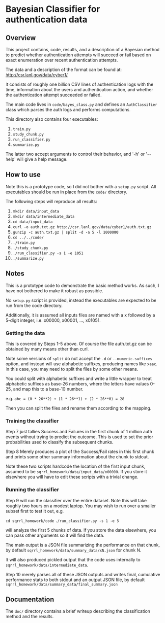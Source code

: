 # Bayesian Classifier for authentication data

## Overview

This project contains, code, results, and a description of a Bayesian
method to predict whether authentication attempts will succeed or fail
based on exact enumeration over recent authentication attempts.

The data and a description of the format can be found at:
http://csr.lanl.gov/data/cyber1/

It consists of roughly one billion CSV lines of authentication logs
with the time, information about the users and authentication action,
and whether the authentication attempt succeeded or failed.

The main code lives in `code/bayes_class.py` and defines an `AuthClassifier`
class which parses the auth logs and performs computations.

This directory also contains four executables:
1. `train.py`
2. `study_chunk.py`
3. `run_classifier.py`
4. `summarize.py`

The latter two accept arguments to control their behavior, and '-h' or '--help'
will give a help message.

## How to use

Note this is a prototype code, so I did not bother with a `setup.py` script.
All executables should be run in place from the `code/` directory.

The following steps will reproduce all results:
1. `mkdir data/input_data`
2. `mkdir data/intermediate_data`
3. `cd data/input_data`
4. `curl -o auth.txt.gz http://csr.lanl.gov/data/cyber1/auth.txt.gz`
5. `gunzip -c auth.txt.gz | split -d -a 5 -l 1000000`
6. `cd ../../code/`
7. `./train.py`
8. `./study_chunk.py`
9. `./run_classifier.py -s 1 -e 1051`
10. `./summarize.py`


## Notes

This is a prototype code to demonstrate the basic method works. As such, I have
not bothered to make it robust as possible.

No `setup.py` script is provided, instead the executables are expected to be
run from the code directory.

Additionally, it is assumed all inputs files are named with a x followed by a 5-digit integer, i.e. x00000, x00001, ..., x01051.


### Getting the data

This is covered by Steps 1-5 above. Of course the file auth.txt.gz
can be obtained by many means other than curl.

Note some versions of `split` do not accept the `-d` or `--numeric-suffixes`
option, and instead will use alphabetic suffixes, producing names like `xaac`.
In this case, you may need to split the files by some other means. 

You could split with alphabetic suffixes and write a little wrapper to
treat alphabetic suffixes as base-26 numbers, where the
letters have values 0-25, and map this to a base-10 number.

e.g. `abc = (0 * 26**2) + (1 * 26**1) + (2 * 26**0) = 28`

Then you can split the files and rename them according to the mapping.

### Training the classifier

Step 7 just tallies Success and Failures in the first chunk of 1 million auth
events without trying to predict the outcome. This is used to set the prior
probabilities used to classify the subsequent chunks.

Step 8 Merely produces a plot of the Success/Fail rates in this first chunk
and prints some other summary information about the chunk to stdout.

Note these two scripts hardcode the location of the first input chunk,
assumed to be `sqrrl_homework/data/input_data/x00000`. If you store it
elsewhere you will have to edit these scripts with a trivial change.


### Running the classifier

Step 9 will run the classifier over the entire dataset. Note this will take
roughly two hours on a modest laptop. You may wish to run over a smaller subset
first to test it out, e.g.

`cd sqrrl_homework/code`
`./run_classifier.py -s 1 -e 5`

will analyze the first 5 chunks of data. If you store the data elsewhere,
you can pass other arguments so it will find the data.

The main output is a JSON file summarizing the performance on that chunk,
by default `sqrrl_homework/data/summary_data/xN.json` for chunk N.

It will also produced pickled output that the code uses internally to
`sqrrl_homework/data/intermediate_data`.

Step 10 merely parses all of these JSON outputs and writes final, cumulative
performance stats to both stdout and an output JSON file, by default
`sqrrl_homework/data/summary_data/final_summary.json`

## Documentation

The `doc/` directory contains a brief writeup describing the classification
method and the results.
